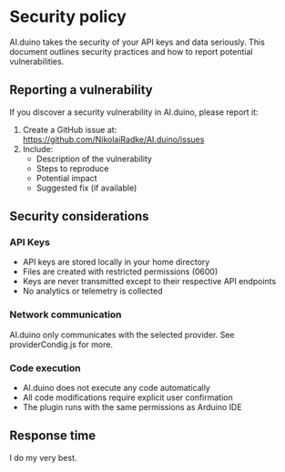 # Security policy

AI.duino takes the security of your API keys and data seriously. This document 
outlines security practices and how to report potential vulnerabilities.

## Reporting a vulnerability

If you discover a security vulnerability in AI.duino, please report it:

1. Create a GitHub issue at: https://github.com/NikolaiRadke/AI.duino/issues
2. Include:
   - Description of the vulnerability
   - Steps to reproduce
   - Potential impact
   - Suggested fix (if available)

## Security considerations

### API Keys

- API keys are stored locally in your home directory
- Files are created with restricted permissions (0600)
- Keys are never transmitted except to their respective API endpoints
- No analytics or telemetry is collected

### Network communication

AI.duino only communicates with the selected provider.
See providerCondig.js for more.  

### Code execution

- AI.duino does not execute any code automatically
- All code modifications require explicit user confirmation
- The plugin runs with the same permissions as Arduino IDE

## Response time

I do my very best.
